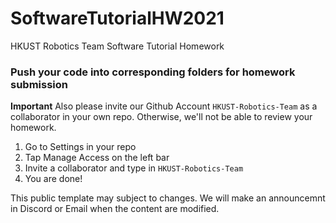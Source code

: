 # SoftwareTutorialHW2021

HKUST Robotics Team Software Tutorial Homework

### Push your code into corresponding folders for homework submission

**Important** Also please invite our Github Account `HKUST-Robotics-Team` as a collaborator in your own repo. Otherwise, we'll not be able to review your homework.

1. Go to Settings in your repo
2. Tap Manage Access on the left bar
3. Invite a collaborator and type in `HKUST-Robotics-Team`
4. You are done!

This public template may subject to changes. We will make an announcemnt in Discord or Email when the content are modified.
